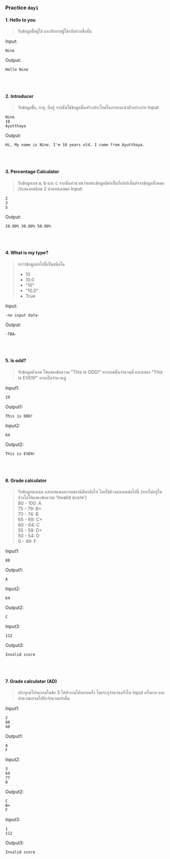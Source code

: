 ### Practice `day1`
#### 1. Hello to you
> รับข้อมูลชื่อผู้ใช้ และทักทายผู้ใช้กลับด้วยชื่อนั้น

Input:
```
Nine
```
Output:
```
Hello Nine
```
<br/>
<br/>

#### 2. Introducer
> รับข้อมูลชื่อ, อายุ, ที่อยู่ จากนั้นใช้ข้อมูลนั้นสร้างประโยคในการแนะนำตัวอย่างง่าย
Input:
```
Nine
18
Ayutthaya
```
Output:
```
Hi, My name is Nine. I'm 18 years old. I come from Ayutthaya.
```
<br/>
<br/>

#### 3. Percentage Calculator
> รับข้อมูลเลข a, b และ c จากนั้นคำนวณว่าแต่ละข้อมูลมีค่าเป็นกี่เปอร์เซ็นต์จากข้อมูลทั้งหมด //แสดงทศนิยม 2 ตำแหน่งเสมอ
Input:
```
2
3
5
```
Output:
```
20.00% 30.00% 50.00%
```
<br/>
<br/>

#### 4. What is my type?
> หาว่าข้อมูลต่อไปนี้เป็นชนิดใด
> - 10
> - 10.0
> - "10"
> - "10.0"
> - True

Input:
```
-no input data-
```
Output:
```
-TBA-
```
<br/>
<br/>

#### 5. Is odd?
> รับข้อมูลตัวเลข ให้แสดงข้อความ "This is ODD!" หากเลขนั้นจำนวนคี่ และแสดง "This is EVEN!" หากเป็นจำนวนคู่

Input1:
```
19
```
Output1:
```
This is ODD!
```
Input2:
```
64
```
Output2:
```
This is EVEN!
```
<br/>
<br/>


#### 6. Grade calculator
> รับข้อมูลคะแนน และแสดงผลเกรดของนิสิตกลับไป โดยใช้ช่วงคะแนนต่อไปนี้ (หากไม่อยู่ในช่วงใดให้แสดงข้อความ 'Invalid score')<br/>
> 80 - 100: A<br/>
> 75 - 79: B+<br/>
> 70 - 74: B<br/>
> 65 - 69: C+<br/>
> 60 - 64: C<br/>
> 55 - 59: D+<br/>
> 50 - 54: D<br/>
> 0 - 49: F

Input1:
```
88
```
Output1:
```
A
```
Input2:
```
64
```
Output2:
```
C
```
Input3:
```
112
```
Output3:
```
Invalid score
```

<br/>
<br/>

#### 7. Grade calculator (AD)
> ประยุกต์โปรแกรมในข้อ 3 ให้ทำงานได้หลายครั้ง โดยระบุจำนวนครั้งใน input ครั้งแรก และคำนวณเกรดไปอีกจำนวนเท่านั้น

Input1:
```
2
88
40
```
Output1:
```
A
F
```
Input2:
```
3
64
77
0
```
Output2:
```
C
B+
F
```
Input3:
```
1
112
```
Output3:
```
Invalid score
```


